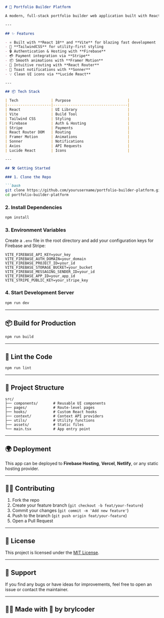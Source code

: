 ```markdown
# 🚀 Portfolio Builder Platform

A modern, full-stack portfolio builder web application built with React, Vite, Firebase, TailwindCSS, and Stripe integration. Perfect for developers or creatives who want to build, manage, and host personal portfolios with ease.

---

## ✨ Features

- ⚛️ Built with **React 18** and **Vite** for blazing fast development
- 🎨 **TailwindCSS** for utility-first styling
- 🔒 Authentication & Hosting with **Firebase**
- 💳 Payment integration via **Stripe**
- 📦 Smooth animations with **Framer Motion**
- 🧭 Intuitive routing with **React Router**
- 🧾 Toast notifications with **Sonner**
- 💡 Clean UI icons via **Lucide React**

---

## 📦 Tech Stack

| Tech               | Purpose                          |
|--------------------|----------------------------------|
| React              | UI Library                       |
| Vite               | Build Tool                       |
| Tailwind CSS       | Styling                          |
| Firebase           | Auth & Hosting                   |
| Stripe             | Payments                         |
| React Router DOM   | Routing                          |
| Framer Motion      | Animations                       |
| Sonner             | Notifications                    |
| Axios              | API Requests                     |
| Lucide React       | Icons                            |

---

## 🛠️ Getting Started

### 1. Clone the Repo

```bash
git clone https://github.com/yourusername/portfolio-builder-platform.git
cd portfolio-builder-platform
```

### 2. Install Dependencies

```bash
npm install
```

### 3. Environment Variables

Create a `.env` file in the root directory and add your configuration keys for Firebase and Stripe:

```env
VITE_FIREBASE_API_KEY=your_key
VITE_FIREBASE_AUTH_DOMAIN=your_domain
VITE_FIREBASE_PROJECT_ID=your_id
VITE_FIREBASE_STORAGE_BUCKET=your_bucket
VITE_FIREBASE_MESSAGING_SENDER_ID=your_id
VITE_FIREBASE_APP_ID=your_app_id
VITE_STRIPE_PUBLIC_KEY=your_stripe_key
```

### 4. Start Development Server

```bash
npm run dev
```

---

## 📦 Build for Production

```bash
npm run build
```

---

## 🧪 Lint the Code

```bash
npm run lint
```

---

## 📁 Project Structure

```
src/
├── components/       # Reusable UI components
├── pages/            # Route-level pages
├── hooks/            # Custom React hooks
├── context/          # Context API providers
├── utils/            # Utility functions
├── assets/           # Static files
└── main.tsx          # App entry point
```

---

## 🌍 Deployment

This app can be deployed to **Firebase Hosting**, **Vercel**, **Netlify**, or any static hosting provider.

---

## 🧑‍💻 Contributing

1. Fork the repo
2. Create your feature branch (`git checkout -b feat/your-feature`)
3. Commit your changes (`git commit -m 'Add new feature'`)
4. Push to the branch (`git push origin feat/your-feature`)
5. Open a Pull Request

---

## 📄 License

This project is licensed under the [MIT License](LICENSE).

---

## 💬 Support

If you find any bugs or have ideas for improvements, feel free to open an issue or contact the maintainer.

---

## 👨‍🎨 Made with 💙 by brylcoder
```
